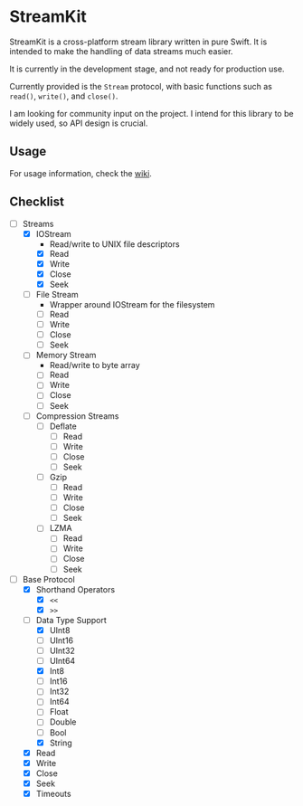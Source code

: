# StreamKit

StreamKit is a cross-platform stream library written in pure Swift. It is intended to make the handling of data streams much easier.

It is currently in the development stage, and not ready for production use.

Currently provided is the `Stream` protocol, with basic functions such as `read()`, `write()`, and `close()`.

I am looking for community input on the project. I intend for this library to be widely used, so API design is crucial.

## Usage
For usage information, check the [wiki](https://github.com/eswick/StreamKit/wiki).

## Checklist

- [ ] Streams
  - [x] IOStream
    - Read/write to UNIX file descriptors
    - [x] Read
    - [x] Write
    - [x] Close
    - [x] Seek
  - [ ] File Stream
    - Wrapper around IOStream for the filesystem
    - [ ] Read
    - [ ] Write
    - [ ] Close
    - [ ] Seek
  - [ ] Memory Stream
    - Read/write to byte array
    - [ ] Read
    - [ ] Write
    - [ ] Close
    - [ ] Seek
  - [ ] Compression Streams
    - [ ] Deflate
      - [ ] Read
      - [ ] Write
      - [ ] Close
      - [ ] Seek
    - [ ] Gzip
      - [ ] Read
      - [ ] Write
      - [ ] Close
      - [ ] Seek
    - [ ] LZMA
      - [ ] Read
      - [ ] Write
      - [ ] Close
      - [ ] Seek
- [ ] Base Protocol
  - [x] Shorthand Operators
    - [x] `<<`
    - [x] `>>`
  - [ ] Data Type Support
    - [x] UInt8
    - [ ] UInt16
    - [ ] UInt32
    - [ ] UInt64
    - [x] Int8
    - [ ] Int16
    - [ ] Int32
    - [ ] Int64
    - [ ] Float
    - [ ] Double
    - [ ] Bool
    - [x] String
  - [x] Read
  - [x] Write
  - [x] Close
  - [x] Seek
  - [x] Timeouts
